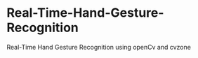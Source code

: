 # Real-Time-Hand-Gesture-Recognition
Real-Time Hand Gesture Recognition using openCv and cvzone
<p><img align="centor" tsrc="https://github.com/NikhilDevassia/Real-Time-Hand-Gesture-Recognition/blob/main/hand%20gesture.gif" widht="500" height="320"/></p>
